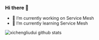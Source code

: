 ### Hi there 👋

<!--
**xichengliudui/xichengliudui** is a ✨ _special_ ✨ repository because its `README.md` (this file) appears on your GitHub profile.

Here are some ideas to get you started:

- 🔭 I’m currently working on ...
- 🌱 I’m currently learning ...
- 👯 I’m looking to collaborate on ...
- 🤔 I’m looking for help with ...
- 💬 Ask me about ...
- 📫 How to reach me: ...
- 😄 Pronouns: ...
- ⚡ Fun fact: ...
-->

- 🔭 I’m currently working on Service Mesh
- 🌱 I’m currently learning Service Mesh

![xichengliudui github stats](https://github-readme-stats.vercel.app/api?username=xichengliudui&count_private=true&show_icons=true&theme=radical)


